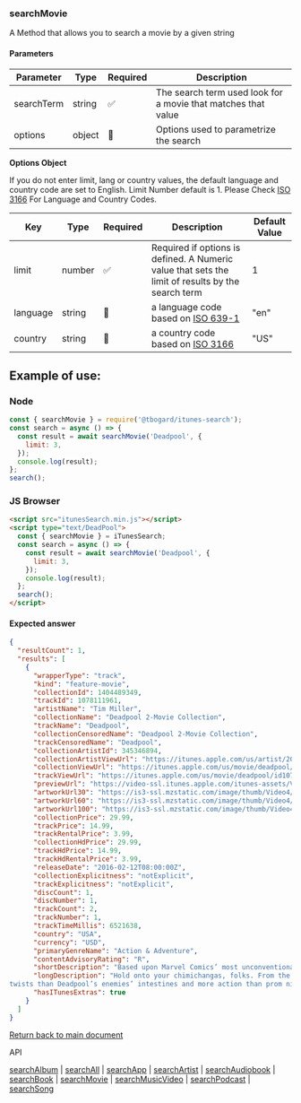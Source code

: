 ### searchMovie

A Method that allows you to search a movie by a given string

#### Parameters

| Parameter  | Type   | Required | Description                                                   |
| ---------- | ------ | -------- | ------------------------------------------------------------- |
| searchTerm | string | ✅       | The search term used look for a movie that matches that value |
| options    | object | 🔴       | Options used to parametrize the search                        |

<b>Options Object</b>

If you do not enter limit, lang or country values, the default language and country code are set to English. Limit Number default is 1.
Please Check [ISO 3166](https://en.wikipedia.org/wiki/ISO_3166-1_alpha-2) For Language and Country Codes.

| Key      | Type   | Required | Description                                                                                       | Default Value |
| -------- | ------ | -------- | ------------------------------------------------------------------------------------------------- | ------------- |
| limit    | number | ✅       | Required if options is defined. A Numeric value that sets the limit of results by the search term | 1             |
| language | string | 🔴       | a language code based on [ISO 639-1](https://en.wikipedia.org/wiki/List_of_ISO_639-1_codes)       | "en"          |
| country  | string | 🔴       | a country code based on [ISO 3166](https://en.wikipedia.org/wiki/ISO_3166-1_alpha-2)              | "US"          |

## Example of use:

### Node

```js
const { searchMovie } = require('@tbogard/itunes-search');
const search = async () => {
  const result = await searchMovie('Deadpool', {
    limit: 3,
  });
  console.log(result);
};
search();
```

### JS Browser

```html
<script src="itunesSearch.min.js"></script>
<script type="text/DeadPool">
  const { searchMovie } = iTunesSearch;
  const search = async () => {
    const result = await searchMovie('Deadpool', {
      limit: 3,
    });
    console.log(result);
  };
  search();
</script>
```

#### Expected answer

```json
{
  "resultCount": 1,
  "results": [
    {
      "wrapperType": "track",
      "kind": "feature-movie",
      "collectionId": 1404489349,
      "trackId": 1078111961,
      "artistName": "Tim Miller",
      "collectionName": "Deadpool 2-Movie Collection",
      "trackName": "Deadpool",
      "collectionCensoredName": "Deadpool 2-Movie Collection",
      "trackCensoredName": "Deadpool",
      "collectionArtistId": 345346894,
      "collectionArtistViewUrl": "https://itunes.apple.com/us/artist/20th-century-fox-film/345346894?uo=4",
      "collectionViewUrl": "https://itunes.apple.com/us/movie/deadpool/id1078111961?uo=4",
      "trackViewUrl": "https://itunes.apple.com/us/movie/deadpool/id1078111961?uo=4",
      "previewUrl": "https://video-ssl.itunes.apple.com/itunes-assets/Video118/v4/ee/77/0b/ee770b8b-dc3b-423a-c695-fab7f47d5b0c/mzvf_6207691253036919622.640x354.h264lc.U.p.m4v",
      "artworkUrl30": "https://is3-ssl.mzstatic.com/image/thumb/Video4/v4/69/97/72/69977202-baa8-227d-26eb-18eddcc6c3f2/source/30x30bb.jpg",
      "artworkUrl60": "https://is3-ssl.mzstatic.com/image/thumb/Video4/v4/69/97/72/69977202-baa8-227d-26eb-18eddcc6c3f2/source/60x60bb.jpg",
      "artworkUrl100": "https://is3-ssl.mzstatic.com/image/thumb/Video4/v4/69/97/72/69977202-baa8-227d-26eb-18eddcc6c3f2/source/100x100bb.jpg",
      "collectionPrice": 29.99,
      "trackPrice": 14.99,
      "trackRentalPrice": 3.99,
      "collectionHdPrice": 29.99,
      "trackHdPrice": 14.99,
      "trackHdRentalPrice": 3.99,
      "releaseDate": "2016-02-12T08:00:00Z",
      "collectionExplicitness": "notExplicit",
      "trackExplicitness": "notExplicit",
      "discCount": 1,
      "discNumber": 1,
      "trackCount": 2,
      "trackNumber": 1,
      "trackTimeMillis": 6521638,
      "country": "USA",
      "currency": "USD",
      "primaryGenreName": "Action & Adventure",
      "contentAdvisoryRating": "R",
      "shortDescription": "Based upon Marvel Comics’ most unconventional anti-hero, DEADPOOL tells the origin story of former",
      "longDescription": "Hold onto your chimichangas, folks. From the studio that brought you all 3 Taken films comes the block-busting, fourth-wall-breaking masterpiece about Marvel Comics’ sexiest anti-hero! Starring God’s perfect idiot Ryan Reynolds and a bunch of other \"actors,\" DEADPOOL is a giddy slice of awesomeness packed with more
twists than Deadpool’s enemies’ intestines and more action than prom night. Amazeballs!",
      "hasITunesExtras": true
    }
  ]
}
```

[Return back to main document](./index.md)

API

[searchAlbum](./searchAlbum.md) | [searchAll](./searchAll.md) | [searchApp](./searchApp.md) | [searchArtist](./searchArtist.md) | [searchAudiobook](./searchAudiobook.md) | [searchBook](./searchBook.md) | [searchMovie](./searchMovie.md) | [searchMusicVideo](./searchMusicVideo.md) | [searchPodcast](./searchPodcast.md) | [searchSong](./searchSong.md)

